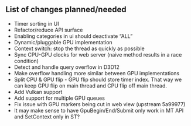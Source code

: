 ## List of changes planned/needed

- Timer sorting in UI
- Refactor/reduce API surface
- Enabling categories in ui should deactivate “ALL”
- Dynamic/pluggable GPU implementation
- Context switch: stop the thread as quickly as possible
- Sync CPU-GPU clocks for web server (naive method results in a race condition)
- Detect and handle query overflow in D3D12
- Make overflow handling more similar between GPU implementations
- Split CPU & GPU flip - GPU flip should store timer index. That way we can keep GPU flip on main thread and CPU flip off main thread.
- Add Vulkan support
- Add support for multiple GPU queues
- Fix issue with GPU markers being cut in web view (upstream 5a99977)
- It may make sense to have GpuBegin/End/Submit only work in MT API and SetContext only in ST?
